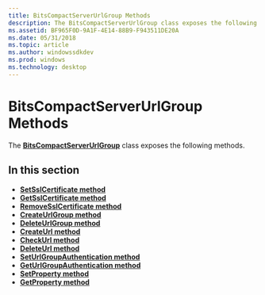 ```yaml
---
title: BitsCompactServerUrlGroup Methods
description: The BitsCompactServerUrlGroup class exposes the following methods.
ms.assetid: BF965F0D-9A1F-4E14-88B9-F943511DE20A
ms.date: 05/31/2018
ms.topic: article
ms.author: windowssdkdev
ms.prod: windows
ms.technology: desktop
---
```


# BitsCompactServerUrlGroup Methods

The [**BitsCompactServerUrlGroup**](bitslightweightserverurlgroup.md) class exposes the following methods.

## In this section

-   [**SetSslCertificate method**](setsslcertificate-bitslightweightserverurlgroup.md)
-   [**GetSslCertificate method**](getsslcertificate-bitslightweightserverurlgroup.md)
-   [**RemoveSslCertificate method**](removesslcertificate-bitslightweightserverurlgroup.md)
-   [**CreateUrlGroup method**](createurlgroup-bitslightweightserverurlgroup.md)
-   [**DeleteUrlGroup method**](bitslightweightserverurlgroup-deleteurlgroup.md)
-   [**CreateUrl method**](createurl-bitslightweightserverurlgroup.md)
-   [**CheckUrl method**](checkurl-bitslightweightserverurlgroup.md)
-   [**DeleteUrl method**](deleteurl-bitslightweightserverurlgroup.md)
-   [**SetUrlGroupAuthentication method**](seturlgroupauthentication-bitslightweightserverurlgroup.md)
-   [**GetUrlGroupAuthentication method**](geturlgroupauthentication-bitslightweightserverurlgroup.md)
-   [**SetProperty method**](setproperty-bitslightweightserverurlgroup.md)
-   [**GetProperty method**](getproperty-bitslightweightserverurlgroup.md)

 

 




